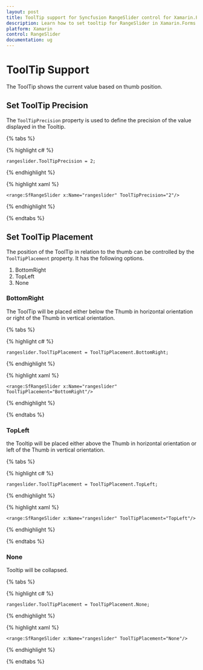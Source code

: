 ```yaml
---
layout: post
title: ToolTip support for Syncfusion RangeSlider control for Xamarin.Forms
description: Learn how to set tooltip for RangeSlider in Xamarin.Forms
platform: Xamarin
control: RangeSlider
documentation: ug
---
```


# ToolTip Support

The ToolTip shows the current value based on thumb position.

## Set ToolTip Precision

The `ToolTipPrecision` property is used to define the precision of the value displayed in the Tooltip.

{% tabs %}

{% highlight c# %}

	rangeslider.ToolTipPrecision = 2;
	
{% endhighlight %}

{% highlight xaml %}

	<range:SfRangeSlider x:Name="rangeslider" ToolTipPrecision="2"/>
	
{% endhighlight %}

{% endtabs %}

## Set ToolTip Placement

The position of the ToolTip in relation to the thumb can be controlled by the `ToolTipPlacement` property. It has the following options.

1. BottomRight
2. TopLeft
3. None

### BottomRight

The ToolTip will be placed either below the Thumb in horizontal orientation or right of the Thumb in vertical orientation.

{% tabs %}

{% highlight c# %}

	rangeslider.ToolTipPlacement = ToolTipPlacement.BottomRight;
	
{% endhighlight %}

{% highlight xaml %}

	<range:SfRangeSlider x:Name="rangeslider" ToolTipPlacement="BottomRight"/>
	
{% endhighlight %}

{% endtabs %}

### TopLeft

the Tooltip will be placed either above the Thumb in horizontal orientation or left of the Thumb in vertical orientation.

{% tabs %}

{% highlight c# %}

	rangeslider.ToolTipPlacement = ToolTipPlacement.TopLeft;
	
{% endhighlight %}

{% highlight xaml %}

	<range:SfRangeSlider x:Name="rangeslider" ToolTipPlacement="TopLeft"/>
	
{% endhighlight %}

{% endtabs %}

### None

Tooltip will be collapsed.

{% tabs %}

{% highlight c# %}

	rangeslider.ToolTipPlacement = ToolTipPlacement.None;
	
{% endhighlight %}

{% highlight xaml %}

	<range:SfRangeSlider x:Name="rangeslider" ToolTipPlacement="None"/>
	
{% endhighlight %}

{% endtabs %}



